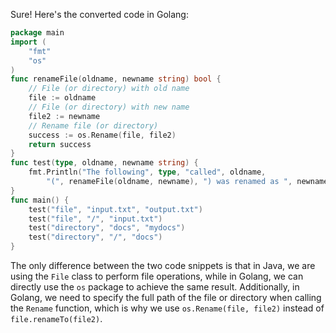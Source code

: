 Sure! Here's the converted code in Golang:
```go
package main
import (
	"fmt"
	"os"
)
func renameFile(oldname, newname string) bool {
	// File (or directory) with old name
	file := oldname
	// File (or directory) with new name
	file2 := newname
	// Rename file (or directory)
	success := os.Rename(file, file2)
	return success
}
func test(type, oldname, newname string) {
	fmt.Println("The following", type, "called", oldname,
		"(", renameFile(oldname, newname), ") was renamed as ", newname, ".")
}
func main() {
	test("file", "input.txt", "output.txt")
	test("file", "/", "input.txt")
	test("directory", "docs", "mydocs")
	test("directory", "/", "docs")
}
``` 
The only difference between the two code snippets is that in Java, we are using the `File` class to perform file operations, while in Golang, we can directly use the `os` package to achieve the same result. Additionally, in Golang, we need to specify the full path of the file or directory when calling the `Rename` function, which is why we use `os.Rename(file, file2)` instead of `file.renameTo(file2)`.

